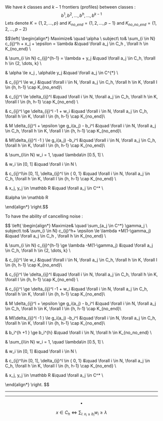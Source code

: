 We have $k$ classes and $k-1$ frontiers (profiles) between classes :
$$
b^1, b^2, \dots, b^h, \dots, b^{k-1}
$$
Lets denote $K = \{ 1, 2, \dots ,p \}$ and  $K_{no\_end} = \{ 1, 2, \dots ,p-1 \}$ and $K_{no\_no\_end} = \{ 1, 2, \dots ,p-2 \}$


$$\left\{
\begin{align*}
Maximize& \quad \alpha \\
subject\ to& \sum_{i \in N} c_{ij}^h + x_j + \epsilon = \lambda &\quad \forall a_j \in C_h , \forall h \in K_{no\_end} \\

& \sum_{i \in N} c_{ij}^{h-1} = \lambda + y_j &\quad \forall a_j \in C_h, \forall h \in \{2, \dots, k\} \\

& \alpha \le x_j , \alpha\le y_j  &\quad  \forall a_j \in C^{*} \\

& c_{ij}^l \le w_i   &\quad \forall i \in N, \forall a_j \in C_h, \forall h \in K, \forall l \in \{h, h-1\} \cap K_{no\_end}\\

& c_{ij}^l \le \delta_{ij}^l   &\quad \forall i \in N, \forall a_j \in C_h, \forall h \in K, \forall l \in \{h, h-1\} \cap K_{no\_end} \\

& c_{ij}^l \ge \delta_{ij}^l -1 + w_i   &\quad  \forall i \in N, \forall a_j \in C_h, \forall h \in K, \forall l \in \{h, h-1\} \cap K_{no\_end}\\

& M \delta_{ij}^l + \epsilon  \ge g_i(a_j) - b_i^l   &\quad \forall i \in N,  \forall a_j \in C_h, \forall h \in K, \forall l \in \{h, h-1\} \cap K_{no\_end}\\

& M(\delta_{ij}^l -1 ) \le g_i(a_j) -b_i^l   &\quad  \forall i \in N, \forall a_j \in C_h, \forall h \in K, \forall l \in \{h, h-1\} \cap K_{no\_end}\\

& \sum_{i\in N} w_i = 1, \quad \lambda\in [0.5, 1] \\

& w_i \in [0, 1] &\quad \forall i \in N \\

& c_{ij}^l\in [0, 1], \delta_{ij}^l \in \{ 0, 1\} &\quad \forall i \in N, \forall a_j \in C_h, \forall h \in K, \forall l \in \{h, h-1\} \cap K_{no\_end} \\

& x_j, y_j \in \mathbb R &\quad \forall a_j \in C^* \\

&\alpha \in \mathbb R

\end{align*}
\right.$$




To have the ability of cancelling noise :

$$
\left\{
\begin{align*}
Maximize& \quad \sum_{a_j \in C^*} \gamma_j \\
subject\ to& \sum_{i \in N} c_{ij}^h+ \epsilon \le \lambda +M(1-\gamma_j) &\quad \forall a_j \in C_h , \forall h \in K_{no\_end} \\

& \sum_{i \in N} c_{ij}^{h-1} \ge \lambda -M(1-\gamma_j) &\quad \forall a_j \in C_h, \forall h \in \{2, \dots, k\} \\

& c_{ij}^l \le w_i   &\quad \forall i \in N, \forall a_j \in C_h, \forall h \in K, \forall l \in \{h, h-1\} \cap K_{no\_end}\\

& c_{ij}^l \le \delta_{ij}^l   &\quad \forall i \in N, \forall a_j \in C_h, \forall h \in K, \forall l \in \{h, h-1\} \cap K_{no\_end} \\

& c_{ij}^l \ge \delta_{ij}^l -1 + w_i   &\quad  \forall i \in N, \forall a_j \in C_h, \forall h \in K, \forall l \in \{h, h-1\} \cap K_{no\_end}\\

& M \delta_{ij}^l + \epsilon  \ge g_i(a_j) - b_i^l   &\quad \forall i \in N,  \forall a_j \in C_h, \forall h \in K, \forall l \in \{h, h-1\} \cap K_{no\_end}\\

& M(\delta_{ij}^l -1 ) \le g_i(a_j) -b_i^l   &\quad  \forall i \in N, \forall a_j \in C_h, \forall h \in K, \forall l \in \{h, h-1\} \cap K_{no\_end}\\

& b_i^{h +1 } \ge b_i^{h} &\quad \forall i \in N, \forall h \in K_{no\_no\_end} \\

& \sum_{i\in N} w_i = 1, \quad \lambda\in [0.5, 1] \\

& w_i \in [0, 1] &\quad \forall i \in N \\

& c_{ij}^l\in [0, 1], \delta_{ij}^l \in \{ 0, 1\} &\quad \forall i \in N, \forall a_j \in C_h, \forall h \in K, \forall l \in \{h, h-1\} \cap K_{no\_end} \\

& x_j, y_j \in \mathbb R &\quad \forall a_j \in C^* \\


\end{align*}
\right.
$$


___
___


$$
\bullet
$$


$$
x \in C_h \iff \sum_{i:\ x_i \ge b_i} w_i \ge \lambda
$$